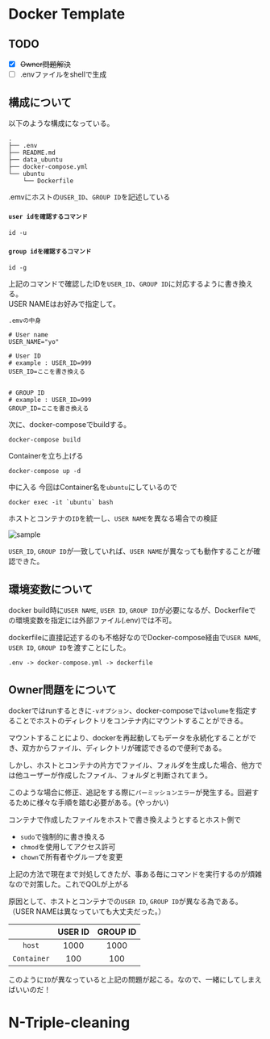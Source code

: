 # Docker Template

## TODO
* [x] ~~Owner問題解決~~
* [ ] .envファイルをshellで生成 

## 構成について
以下のような構成になっている。

```
.
├── .env
├── README.md
├── data_ubuntu
├── docker-compose.yml
└── ubuntu
    └── Dockerfile
```

.emvにホストの`USER_ID`、`GROUP ID`を記述している


#### `user idを確認するコマンド`
```
id -u
```

#### `group idを確認するコマンド` 
```
id -g
```
上記のコマンドで確認したIDを`USER_ID`、`GROUP ID`に対応するように書き換える。  
USER NAMEはお好みで指定して。

`.emvの中身`
```.emv
# User name
USER_NAME="yo"

# User ID
# example : USER_ID=999
USER_ID=ここを書き換える


# GROUP ID
# example : USER_ID=999
GROUP_ID=ここを書き換える

```

次に、docker-composeでbuildする。
```
docker-compose build
```

Containerを立ち上げる
```
docker-compose up -d
```

中に入る
今回はContainer名を`ubuntu`にしているので
```
docker exec -it `ubuntu` bash
```

ホストとコンテナの`ID`を統一し、`USER NAME`を異なる場合での検証

![sample](https://user-images.githubusercontent.com/39152214/104838502-9a624100-58fe-11eb-84c2-1e78e644be2a.gif)

`USER_ID`, `GROUP ID`が一致していれば、`USER NAME`が異なっても動作することが確認できた。

## 環境変数について
docker build時に`USER NAME`, `USER ID`, `GROUP ID`が必要になるが、Dockerfileでの環境変数を指定には外部ファイル(.env)では不可。

dockerfileに直接記述するのも不格好なのでDocker-compose経由で`USER NAME`, `USER ID`, `GROUP ID`を渡すことにした。


```
.env -> docker-compose.yml -> dockerfile
```


## Owner問題をについて
dockerではrunするときに`-vオプション`、docker-composeでは`volume`を指定することでホストのディレクトリをコンテナ内にマウントすることができる。

マウントすることにより、dockerを再起動してもデータを永続化することができ、双方からファイル、ディレクトリが確認できるので便利である。

しかし、ホストとコンテナの片方でファイル、フォルダを生成した場合、他方では他ユーザーが作成したファイル、フォルダと判断されてまう。

このような場合に修正、追記をする際に`パーミッションエラー`が発生する。回避するために様々な手順を踏む必要がある。(やっかい)

コンテナで作成したファイルをホストで書き換えようとするとホスト側で
* `sudo`で強制的に書き換える
* `chmod`を使用してアクセス許可
* `chown`で所有者やグループを変更

上記の方法で現在まで対処してきたが、事ある毎にコマンドを実行するのが煩雑なので対策した。これでQOLが上がる

原因として、ホストとコンテナでの`USER ID`, `GROUP ID`が異なる為である。
（USER NAMEは異なっていても大丈夫だった。）

|  | USER ID | GROUP ID |
| :-: | :-: | :-: |
| `host` | 1000 | 1000 |
| `Container` | 100 | 100 |

このように`ID`が異なっていると上記の問題が起こる。なので、一緒にしてしまえばいいのだ！

# N-Triple-cleaning
